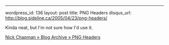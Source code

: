 --- 
wordpress_id: 136
layout: post
title: PNG Headers
disqus_url: http://blog.sideline.ca/2005/04/23/png-headers/

<p>Kinda neat, but I'm not sure how I'd use it.</p><p><a href="http://www.chapnickman.com/2005/03/18/png-headers/">Nick Chapman » Blog Archive » PNG Headers</a></p><p><em></em></p>
